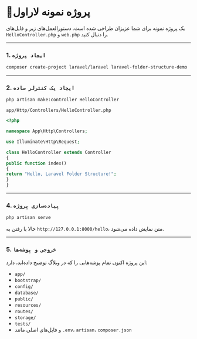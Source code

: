# 📂پروژه نمونه لاراول

یک پروژه نمونه برای شما عزیزان طراحی شده است. دستورالعمل‌های زیر و فایل‌های `HelloController.php` و `web.php` را دنبال کنید.

---

### 1. `ایجاد پروژه`

```bash
composer create-project laravel/laravel laravel-folder-structure-demo
```
---
### 2. `ایجاد یک کنترلر ساده`

```bash
php artisan make:controller HelloController
```

`app/Http/Controllers/HelloController.php`
```php
<?php

namespace App\Http\Controllers;

use Illuminate\Http\Request;

class HelloController extends Controller
{
public function index()
{
return "Hello, Laravel Folder Structure!";
}
}
```
---
### 4. `پیاده‌سازی پروژه`
```bash
php artisan serve
```
حالا با رفتن به `http://127.0.0.1:8000/hello`، متن نمایش داده می‌شود.

---
### 5. `خروجی و پوشه‌ها`
این پروژه اکنون تمام پوشه‌هایی را که در وبلاگ توضیح داده‌اید، دارد:
- `app/`
- `bootstrap/`
- `config/`
- `database/`
- `public/`
- `resources/`
- `routes/`
- `storage/`
- `tests/`
- و فایل‌های اصلی مانند `.env`، `artisan`، `composer.json`
